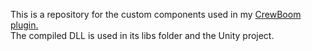 This is a repository for the custom components used in my [CrewBoom plugin.](https://github.com/LunaCapra/CrewBoom)  
The compiled DLL is used in its libs folder and the Unity project.
